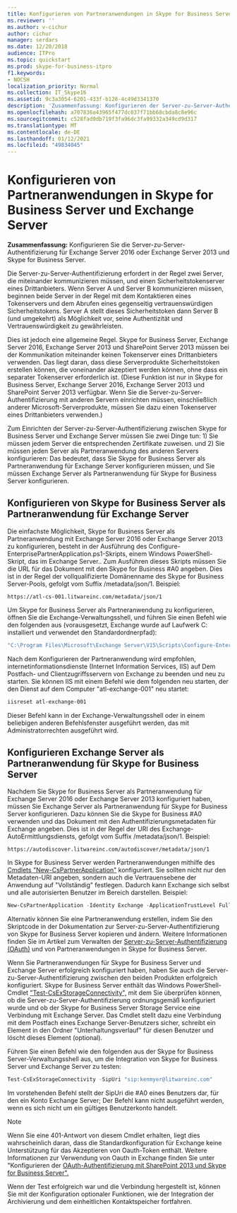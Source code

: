 ```yaml
---
title: Konfigurieren von Partneranwendungen in Skype for Business Server 2015 und Exchange Server
ms.reviewer: ''
ms.author: v-cichur
author: cichur
manager: serdars
ms.date: 12/20/2018
audience: ITPro
ms.topic: quickstart
ms.prod: skype-for-business-itpro
f1.keywords:
- NOCSH
localization_priority: Normal
ms.collection: IT_Skype16
ms.assetid: 9c3a3054-6201-433f-b128-4c49d3341370
description: 'Zusammenfassung: Konfigurieren der Server-zu-Server-Authentifizierung für Exchange Server 2016 oder Exchange Server 2013 und Skype for Business Server.'
ms.openlocfilehash: a707836a43965f477dc037f71bb68cbda8c8e96c
ms.sourcegitcommit: c528fad9db719f3fa96dc3fa99332a349cd9d317
ms.translationtype: MT
ms.contentlocale: de-DE
ms.lasthandoff: 01/12/2021
ms.locfileid: "49834045"
---
```

# <a name="configure-partner-applications-in-skype-for-business-server-and-exchange-server"></a>Konfigurieren von Partneranwendungen in Skype for Business Server und Exchange Server
 
**Zusammenfassung:** Konfigurieren Sie die Server-zu-Server-Authentifizierung für Exchange Server 2016 oder Exchange Server 2013 und Skype for Business Server.
  
Die Server-zu-Server-Authentifizierung erfordert in der Regel zwei Server, die miteinander kommunizieren müssen, und einen Sicherheitstokenserver eines Drittanbieters. Wenn Server A und Server B kommunizieren müssen, beginnen beide Server in der Regel mit dem Kontaktieren eines Tokenservers und dem Abrufen eines gegenseitig vertrauenswürdigen Sicherheitstokens. Server A stellt dieses Sicherheitstoken dann Server B (und umgekehrt) als Möglichkeit vor, seine Authentizität und Vertrauenswürdigkeit zu gewährleisten.
  
Dies ist jedoch eine allgemeine Regel. Skype for Business Server, Exchange Server 2016, Exchange Server 2013 und SharePoint Server 2013 müssen bei der Kommunikation miteinander keinen Tokenserver eines Drittanbieters verwenden. Das liegt daran, dass diese Serverprodukte Sicherheitstoken erstellen können, die voneinander akzeptiert werden können, ohne dass ein separater Tokenserver erforderlich ist. (Diese Funktion ist nur in Skype for Business Server, Exchange Server 2016, Exchange Server 2013 und SharePoint Server 2013 verfügbar. Wenn Sie die Server-zu-Server-Authentifizierung mit anderen Servern einrichten müssen, einschließlich anderer Microsoft-Serverprodukte, müssen Sie dazu einen Tokenserver eines Drittanbieters verwenden.)
  
Zum Einrichten der Server-zu-Server-Authentifizierung zwischen Skype for Business Server und Exchange Server müssen Sie zwei Dinge tun: 1) Sie müssen jedem Server die entsprechenden Zertifikate zuweisen. und 2) Sie müssen jeden Server als Partneranwendung des anderen Servers konfigurieren: Das bedeutet, dass Sie Skype for Business Server als Partneranwendung für Exchange Server konfigurieren müssen, und Sie müssen Exchange Server als Partneranwendung für Skype for Business Server konfigurieren.
  
## <a name="configuring-skype-for-business-server-to-be-a-partner-application-for-exchange-server"></a>Konfigurieren von Skype for Business Server als Partneranwendung für Exchange Server

Die einfachste Möglichkeit, Skype for Business Server als Partneranwendung mit Exchange Server 2016 oder Exchange Server 2013 zu konfigurieren, besteht in der Ausführung des Configure-EnterprisePartnerApplication.ps1-Skripts, einem Windows PowerShell-Skript, das im Exchange Server.. Zum Ausführen dieses Skripts müssen Sie die URL für das Dokument mit den Skype for Business #A0 angeben. Dies ist in der Regel der vollqualifizierte Domänenname des Skype for Business Server-Pools, gefolgt vom Suffix /metadata/json/1. Beispiel:
  
```console
https://atl-cs-001.litwareinc.com/metadata/json/1
```

Um Skype for Business Server als Partneranwendung zu konfigurieren, öffnen Sie die Exchange-Verwaltungsshell, und führen Sie einen Befehl wie den folgenden aus (vorausgesetzt, Exchange wurde auf Laufwerk C: installiert und verwendet den Standardordnerpfad):
  
```powershell
"C:\Program Files\Microsoft\Exchange Server\V15\Scripts\Configure-EnterprisePartnerApplication.ps1 -AuthMetaDataUrl 'https://atl-cs-001.litwareinc.com/metadata/json/1' -ApplicationType Lync"
```

Nach dem Konfigurieren der Partneranwendung wird empfohlen, internetinformationsdienste (Internet Information Services, IIS) auf Dem Postfach- und Clientzugriffsservern von Exchange zu beenden und neu zu starten. Sie können IIS mit einem Befehl wie dem folgenden neu starten, der den Dienst auf dem Computer "atl-exchange-001" neu startet:
  
```powershell
iisreset atl-exchange-001
```

Dieser Befehl kann in der Exchange-Verwaltungsshell oder in einem beliebigen anderen Befehlsfenster ausgeführt werden, das mit Administratorrechten ausgeführt wird.
  
## <a name="configuring-exchange-server-to-be-a-partner-application-for-skype-for-business-server"></a>Konfigurieren Exchange Server als Partneranwendung für Skype for Business Server

Nachdem Sie Skype for Business Server als Partneranwendung für Exchange Server 2016 oder Exchange Server 2013 konfiguriert haben, müssen Sie Exchange Server als Partneranwendung für Skype for Business Server konfigurieren. Dazu können Sie die Skype for Business #A0 verwenden und das Dokument mit den Authentifizierungsmetadaten für Exchange angeben. Dies ist in der Regel der URI des Exchange-AutoErmittlungsdiensts, gefolgt vom Suffix /metadata/json/1. Beispiel:
  
```console
https://autodiscover.litwareinc.com/autodiscover/metadata/json/1
```

In Skype for Business Server werden Partneranwendungen mithilfe des [Cmdlets "New-CsPartnerApplication"](https://docs.microsoft.com/powershell/module/skype/new-cspartnerapplication?view=skype-ps) konfiguriert. Sie sollten nicht nur den Metadaten-URI angeben, sondern auch die Vertrauensebene der Anwendung auf "Vollständig" festlegen. Dadurch kann Exchange sich selbst und alle autorisierten Benutzer im Bereich darstellen. Beispiel:
  
```powershell
New-CsPartnerApplication -Identity Exchange -ApplicationTrustLevel Full -MetadataUrl "https://autodiscover.litwareinc.com/autodiscover/metadata/json/1"
```

Alternativ können Sie eine Partneranwendung erstellen, indem Sie den Skriptcode in der Dokumentation zur Server-zu-Server-Authentifizierung von Skype for Business Server kopieren und ändern. Weitere Informationen finden Sie im Artikel zum Verwalten der [Server-zu-Server-Authentifizierung (OAuth)](../../manage/authentication/server-to-server-and-partner-applications.md) und von Partneranwendungen in Skype for Business Server.
  
Wenn Sie Partneranwendungen für Skype for Business Server und Exchange Server erfolgreich konfiguriert haben, haben Sie auch die Server-zu-Server-Authentifizierung zwischen den beiden Produkten erfolgreich konfiguriert. Skype for Business Server enthält das Windows PowerShell-Cmdlet ["Test-CsExStorageConnectivity",](https://docs.microsoft.com/powershell/module/skype/test-csexstorageconnectivity?view=skype-ps) mit dem Sie überprüfen können, ob die Server-zu-Server-Authentifizierung ordnungsgemäß konfiguriert wurde und ob der Skype for Business Server Storage Service eine Verbindung mit Exchange Server. Das Cmdlet stellt dazu eine Verbindung mit dem Postfach eines Exchange Server-Benutzers sicher, schreibt ein Element in den Ordner "Unterhaltungsverlauf" für diesen Benutzer und löscht dieses Element (optional).
  
Führen Sie einen Befehl wie den folgenden aus der Skype for Business Server-Verwaltungsshell aus, um die Integration von Skype for Business Server und Exchange Server zu testen:
  
```powershell
Test-CsExStorageConnectivity -SipUri "sip:kenmyer@litwareinc.com"
```

Im vorstehenden Befehl stellt der SipUri die #A0 eines Benutzers dar, für den ein Konto Exchange Server; Der Befehl kann nicht ausgeführt werden, wenn es sich nicht um ein gültiges Benutzerkonto handelt.
  
> [!NOTE]
> Wenn Sie eine 401-Antwort von diesem Cmdlet erhalten, liegt dies wahrscheinlich daran, dass die Standardkonfiguration für Exchange keine Unterstützung für das Akzeptieren von Oauth-Token enthält. Weitere Informationen zur Verwendung von Oauth in Exchange finden Sie unter "Konfigurieren der [OAuth-Authentifizierung mit SharePoint 2013 und Skype for Business Server".](https://go.microsoft.com/fwlink/p/?LinkId=513103) 
  
Wenn der Test erfolgreich war und die Verbindung hergestellt ist, können Sie mit der Konfiguration optionaler Funktionen, wie der Integration der Archivierung und dem einheitlichen Kontaktspeicher fortfahren.
